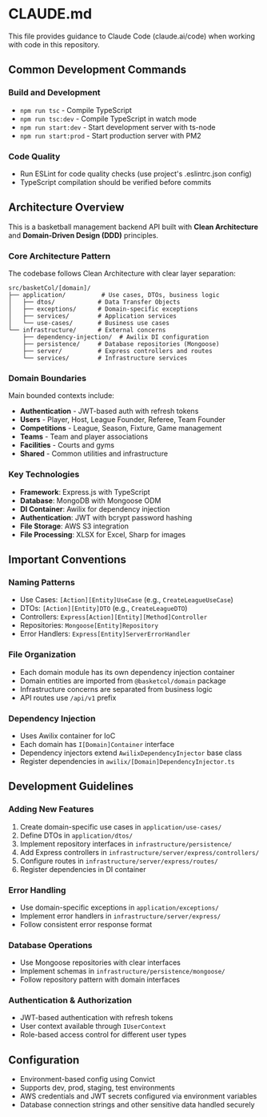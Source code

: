 # CLAUDE.md

This file provides guidance to Claude Code (claude.ai/code) when working with code in this repository.

## Common Development Commands

### Build and Development
- `npm run tsc` - Compile TypeScript
- `npm run tsc:dev` - Compile TypeScript in watch mode
- `npm run start:dev` - Start development server with ts-node
- `npm run start:prod` - Start production server with PM2

### Code Quality
- Run ESLint for code quality checks (use project's .eslintrc.json config)
- TypeScript compilation should be verified before commits

## Architecture Overview

This is a basketball management backend API built with **Clean Architecture** and **Domain-Driven Design (DDD)** principles.

### Core Architecture Pattern
The codebase follows Clean Architecture with clear layer separation:

```
src/basketCol/[domain]/
├── application/          # Use cases, DTOs, business logic
│   ├── dtos/            # Data Transfer Objects
│   ├── exceptions/      # Domain-specific exceptions
│   ├── services/        # Application services
│   └── use-cases/       # Business use cases
└── infrastructure/      # External concerns
    ├── dependency-injection/  # Awilix DI configuration
    ├── persistence/     # Database repositories (Mongoose)
    ├── server/          # Express controllers and routes
    └── services/        # Infrastructure services
```

### Domain Boundaries
Main bounded contexts include:
- **Authentication** - JWT-based auth with refresh tokens
- **Users** - Player, Host, League Founder, Referee, Team Founder
- **Competitions** - League, Season, Fixture, Game management
- **Teams** - Team and player associations
- **Facilities** - Courts and gyms
- **Shared** - Common utilities and infrastructure

### Key Technologies
- **Framework**: Express.js with TypeScript
- **Database**: MongoDB with Mongoose ODM
- **DI Container**: Awilix for dependency injection
- **Authentication**: JWT with bcrypt password hashing
- **File Storage**: AWS S3 integration
- **File Processing**: XLSX for Excel, Sharp for images

## Important Conventions

### Naming Patterns
- Use Cases: `[Action][Entity]UseCase` (e.g., `CreateLeagueUseCase`)
- DTOs: `[Action][Entity]DTO` (e.g., `CreateLeagueDTO`)
- Controllers: `Express[Action][Entity][Method]Controller`
- Repositories: `Mongoose[Entity]Repository`
- Error Handlers: `Express[Entity]ServerErrorHandler`

### File Organization
- Each domain module has its own dependency injection container
- Domain entities are imported from `@basketcol/domain` package
- Infrastructure concerns are separated from business logic
- API routes use `/api/v1` prefix

### Dependency Injection
- Uses Awilix container for IoC
- Each domain has `I[Domain]Container` interface
- Dependency injectors extend `AwilixDependencyInjector` base class
- Register dependencies in `awilix/[Domain]DependencyInjector.ts`

## Development Guidelines

### Adding New Features
1. Create domain-specific use cases in `application/use-cases/`
2. Define DTOs in `application/dtos/`
3. Implement repository interfaces in `infrastructure/persistence/`
4. Add Express controllers in `infrastructure/server/express/controllers/`
5. Configure routes in `infrastructure/server/express/routes/`
6. Register dependencies in DI container

### Error Handling
- Use domain-specific exceptions in `application/exceptions/`
- Implement error handlers in `infrastructure/server/express/`
- Follow consistent error response format

### Database Operations
- Use Mongoose repositories with clear interfaces
- Implement schemas in `infrastructure/persistence/mongoose/`
- Follow repository pattern with domain interfaces

### Authentication & Authorization
- JWT-based authentication with refresh tokens
- User context available through `IUserContext`
- Role-based access control for different user types

## Configuration
- Environment-based config using Convict
- Supports dev, prod, staging, test environments
- AWS credentials and JWT secrets configured via environment variables
- Database connection strings and other sensitive data handled securely